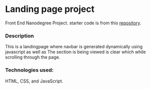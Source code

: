 # Landing page project

Front End Nanodegree Project.
starter code is from this [repository](https://github.com/udacity/fend/tree/refresh-2019/projects/landing-page).

### Description

This is a landingpage where navbar is generated dynamically using javascript as well as The section is being viewed is clear which while scrolling through the page.

### Technologies used:

HTML, CSS, and JavaScript.

